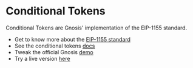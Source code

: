 # Conditional Tokens
Conditional Tokens are Gnosis' implementation of the EIP-1155 standard.

  - Get to know more about the [EIP-1155 standard](https://eips.ethereum.org/EIPS/eip-1155)
  - See the conditional tokens [docs](https://gnosis-mercury.readthedocs.io/en/latest/index.html)
  - Tweak the official Gnosis [demo](https://gnosis.github.io/conditional-tokens/)
  - Try a live version [here](https://conditionaltokens.staging.gnosisdev.com/#/)
